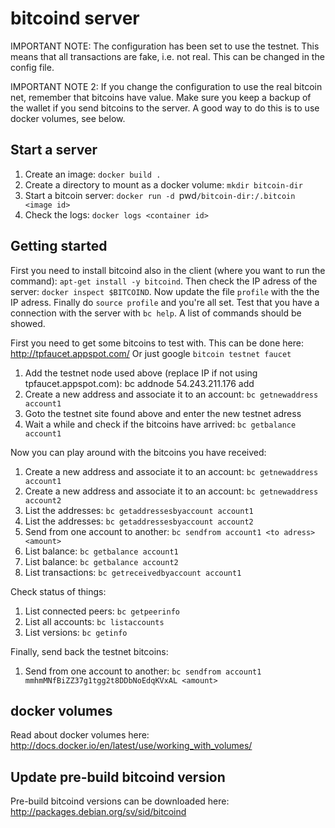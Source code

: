 bitcoind server
==============

IMPORTANT NOTE: The configuration has been set to use the testnet. This means that all
transactions are fake, i.e. not real. This can be changed in the config file.

IMPORTANT NOTE 2: If you change the configuration to use the real bitcoin net, remember that 
bitcoins have value. Make sure you keep a backup of the wallet if you send 
bitcoins to the server. A good way to do this is to use docker volumes, see below.


Start a server
--------------

1. Create an image: `docker build .`
2. Create a directory to mount as a docker volume: `mkdir bitcoin-dir`
3. Start a bitcoin server: `docker run -d `pwd`/bitcoin-dir:/.bitcoin <image id>`
4. Check the logs: `docker logs <container id>`


Getting started
---------------

First you need to install bitcoind also in the client (where you want to run the command):
`apt-get install -y bitcoind`. Then check the IP adress of the server: 
`docker inspect $BITCOIND`. Now update the file `profile` with the the IP adress.
Finally do `source profile` and you're all set. Test that you have a connection
with the server with `bc help`. A list of commands should be showed.

First you need to get some bitcoins to test with. This can be done here: http://tpfaucet.appspot.com/
Or just google `bitcoin testnet faucet`

1. Add the testnet node used above (replace IP if not using tpfaucet.appspot.com): bc addnode 54.243.211.176 add
1. Create a new address and associate it to an account: `bc getnewaddress account1`
2. Goto the testnet site found above and enter the new testnet adress
3. Wait a while and check if the bitcoins have arrived: `bc getbalance account1`


Now you can play around with the bitcoins you have received:

1. Create a new address and associate it to an account: `bc getnewaddress account1`
2. Create a new address and associate it to an account: `bc getnewaddress account2`
3. List the addresses: `bc getaddressesbyaccount account1`
4. List the addresses: `bc getaddressesbyaccount account2`
5. Send from one account to another: `bc sendfrom account1 <to adress> <amount>`
6. List balance: `bc getbalance account1`
7. List balance: `bc getbalance account2`
8. List transactions: `bc getreceivedbyaccount account1`


Check status of things:

1. List connected peers: `bc getpeerinfo`
2. List all accounts: `bc listaccounts`
3. List versions: `bc getinfo`

Finally, send back the testnet bitcoins:

1. Send from one account to another: `bc sendfrom account1 mmhmMNfBiZZ37g1tgg2t8DDbNoEdqKVxAL <amount>`


docker volumes
-------------

Read about docker volumes here:  http://docs.docker.io/en/latest/use/working_with_volumes/


Update pre-build bitcoind version
---------------------------------

Pre-build bitcoind versions can be downloaded here: http://packages.debian.org/sv/sid/bitcoind


